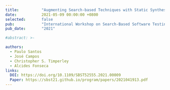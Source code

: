 ```yaml
---
title:          "Augmenting Search-based Techniques with Static Synthesis-based Input Generation"
date:           2021-05-09 00:00:00 +0800
selected:       false
pub:            "International Workshop on Search-Based Software Testing (SBST) at the International Conference in Software Engineering (ICSE)"
pub_date:       "2021"

#abstract: >-

authors:
  - Paulo Santos
  - José Campos
  - Christopher S. Timperley
  - Alcides Fonseca
links:
  DOI: https://doi.org/10.1109/SBST52555.2021.00009
  Paper: https://sbst21.github.io/program/papers/2021041913.pdf
---
```

